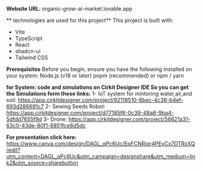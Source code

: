 **Website URL**: organic-grow-ai-market.lovable.app

** technologies are used for this project**
This project is built with:
- Vite
- TypeScript
- React
- shadcn-ui
- Tailwind CSS

**Prerequisites**
Before you begin, ensure you have the following installed on your system:
Node.js (v18 or later)
pnpm (recommended) or npm / yarn

  **for System: code and simulations on Cirkit Designer IDE So you can get the Simulations form these links:**
  1- IoT system for mintoring water,air,and soil: https://app.cirkitdesigner.com/project/92118510-6bec-4c36-b4ef-693d286691c7
  2- Sewing Seeds Robot: https://app.cirkitdesigner.com/project/d77185f6-0c39-48a8-9ba4-5dfdd7655f9d
  3- Drone: https://app.cirkitdesigner.com/project/56621a31-63c0-43de-80f1-8851fce8d5dc

**For presentation click here:** 
https://www.canva.com/design/DAGL_qPc6Uc/EpFCNRiqr4PEvCx7DTRxXQ/edit?utm_content=DAGL_qPc6Uc&utm_campaign=designshare&utm_medium=link2&utm_source=sharebutton
